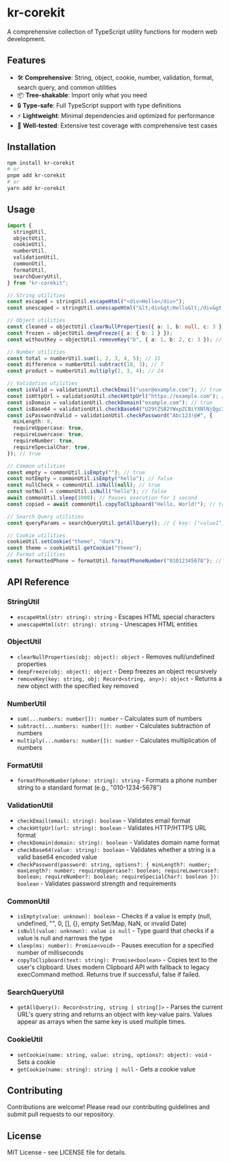 # kr-corekit

A comprehensive collection of TypeScript utility functions for modern web development.

## Features

- 🛠️ **Comprehensive**: String, object, cookie, number, validation, format, search query, and common utilities
- 📦 **Tree-shakable**: Import only what you need
- 🔒 **Type-safe**: Full TypeScript support with type definitions
- ⚡ **Lightweight**: Minimal dependencies and optimized for performance
- 🧪 **Well-tested**: Extensive test coverage with comprehensive test cases

## Installation

```bash
npm install kr-corekit
# or
pnpm add kr-corekit
# or
yarn add kr-corekit
```

## Usage

```typescript
import {
  stringUtil,
  objectUtil,
  cookieUtil,
  numberUtil,
  validationUtil,
  commonUtil,
  formatUtil,
  searchQueryUtil,
} from "kr-corekit";

// String utilities
const escaped = stringUtil.escapeHtml("<div>Hello</div>");
const unescaped = stringUtil.unescapeHtml("&lt;div&gt;Hello&lt;/div&gt;");

// Object utilities
const cleaned = objectUtil.clearNullProperties({ a: 1, b: null, c: 3 });
const frozen = objectUtil.deepFreeze({ a: { b: 1 } });
const withoutKey = objectUtil.removeKey("b", { a: 1, b: 2, c: 3 }); // { a: 1, c: 3 }

// Number utilities
const total = numberUtil.sum(1, 2, 3, 4, 5); // 15
const difference = numberUtil.subtract(10, 3); // 7
const product = numberUtil.multiply(2, 3, 4); // 24

// Validation utilities
const isValid = validationUtil.checkEmail("user@example.com"); // true
const isHttpUrl = validationUtil.checkHttpUrl("https://example.com"); // true
const isDomain = validationUtil.checkDomain("example.com"); // true
const isBase64 = validationUtil.checkBase64("U29tZSB2YWxpZCBiYXNlNjQgc3RyaW5n"); // true
const isPasswordValid = validationUtil.checkPassword("Abc123!@#", {
  minLength: 8,
  requireUppercase: true,
  requireLowercase: true,
  requireNumber: true,
  requireSpecialChar: true,
}); // true

// Common utilities
const empty = commonUtil.isEmpty(""); // true
const notEmpty = commonUtil.isEmpty("hello"); // false
const nullCheck = commonUtil.isNull(null); // true
const notNull = commonUtil.isNull("hello"); // false
await commonUtil.sleep(1000); // Pauses execution for 1 second
const copied = await commonUtil.copyToClipboard("Hello, World!"); // true if successful

// Search Query utilities
const queryParams = searchQueryUtil.getAllQuery(); // { key: ["value1", "value2"], id: "123" }

// Cookie utilities
cookieUtil.setCookie("theme", "dark");
const theme = cookieUtil.getCookie("theme");
// Format utilities
const formattedPhone = formatUtil.formatPhoneNumber("01012345678"); // "010-1234-5678"
```

## API Reference

### StringUtil

- `escapeHtml(str: string): string` - Escapes HTML special characters
- `unescapeHtml(str: string): string` - Unescapes HTML entities

### ObjectUtil

- `clearNullProperties(obj: object): object` - Removes null/undefined properties
- `deepFreeze(obj: object): object` - Deep freezes an object recursively
- `removeKey(key: string, obj: Record<string, any>): object` - Returns a new object with the specified key removed

### NumberUtil

- `sum(...numbers: number[]): number` - Calculates sum of numbers
- `subtract(...numbers: number[]): number` - Calculates subtraction of numbers
- `multiply(...numbers: number[]): number` - Calculates multiplication of numbers

### FormatUtil

- `formatPhoneNumber(phone: string): string` - Formats a phone number string to a standard format (e.g., "010-1234-5678")

### ValidationUtil

- `checkEmail(email: string): boolean` - Validates email format
- `checkHttpUrl(url: string): boolean` - Validates HTTP/HTTPS URL format
- `checkDomain(domain: string): boolean` - Validates domain name format
- `checkBase64(value: string): boolean` - Validates whether a string is a valid base64 encoded value
- `checkPassword(password: string, options?: { minLength?: number; maxLength?: number; requireUppercase?: boolean; requireLowercase?: boolean; requireNumber?: boolean; requireSpecialChar?: boolean }): boolean` - Validates password strength and requirements

### CommonUtil

- `isEmpty(value: unknown): boolean` - Checks if a value is empty (null, undefined, "", 0, [], {}, empty Set/Map, NaN, or invalid Date)
- `isNull(value: unknown): value is null` - Type guard that checks if a value is null and narrows the type
- `sleep(ms: number): Promise<void>` - Pauses execution for a specified number of milliseconds
- `copyToClipboard(text: string): Promise<boolean>` - Copies text to the user's clipboard. Uses modern Clipboard API with fallback to legacy execCommand method. Returns true if successful, false if failed.

### SearchQueryUtil

- `getAllQuery(): Record<string, string | string[]>` - Parses the current URL's query string and returns an object with key-value pairs. Values appear as arrays when the same key is used multiple times.

### CookieUtil

- `setCookie(name: string, value: string, options?: object): void` - Sets a cookie
- `getCookie(name: string): string | null` - Gets a cookie value

## Contributing

Contributions are welcome! Please read our contributing guidelines and submit pull requests to our repository.

## License

MIT License - see LICENSE file for details.
